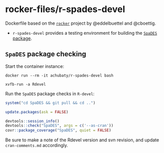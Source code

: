 # rocker-files/r-spades-devel

Dockerfile based on the [`rocker`](https://github.com/rocker-org/rocker) project by @eddelbuettel and @cboettig.

* `r-spades-devel` provides a testing environment for building the [`SpaDES` package](https://github.com/PredictiveEcology/SpaDES).

## `SpaDES` package checking

Start the container instance:

```
docker run --rm -it achubaty/r-spades-devel bash

xvfb-run -a Rdevel
```

Run the `SpaDES` package checks in `R-devel`:

```r
system("cd SpaDES && git pull && cd ..")

update.packages(ask = FALSE)

devtools::session_info()
devtools::check("SpaDES", args = c('--as-cran'))
covr::package_coverage("SpaDES", quiet = FALSE)
```

Be sure to make a note of the Rdevel version and svn revision, and update `cran-comments.md` accordingly.
